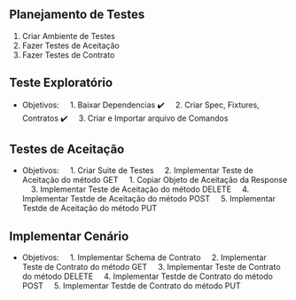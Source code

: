 ## Planejamento de Testes

1. Criar Ambiente de Testes
2. Fazer Testes de Aceitação
3. Fazer Testes de Contrato 


## Teste Exploratório
- Objetivos:
    1. Baixar Dependencias :heavy_check_mark:
    2. Criar Spec, Fixtures, Contratos :heavy_check_mark:
    3. Criar e Importar arquivo de Comandos

  
## Testes de Aceitação
- Objetivos:
    1. Criar Suite de Testes
    2. Implementar Teste de Aceitação do método GET
	    1. Copiar Objeto de Aceitação da Response
    3. Implementar Teste de Aceitação do método DELETE
    4. Implementar Testde de Aceitação do método POST
    5. Implementar Testde de Aceitação do método PUT

  
## Implementar Cenário
- Objetivos:
    1. Implementar Schema de Contrato
    2. Implementar Teste de Contrato do método GET
    3. Implementar Teste de Contrato do método DELETE
    4. Implementar Testde de Contrato do método POST
    5. Implementar Testde de Contrato do método PUT